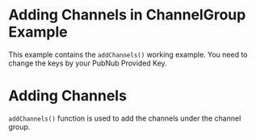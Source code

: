 # Adding Channels in ChannelGroup Example

This example contains the `addChannels()` working example. You need to change the keys by your PubNub Provided Key. 

# Adding Channels

`addChannels()` function is used to add the channels under the channel group.

